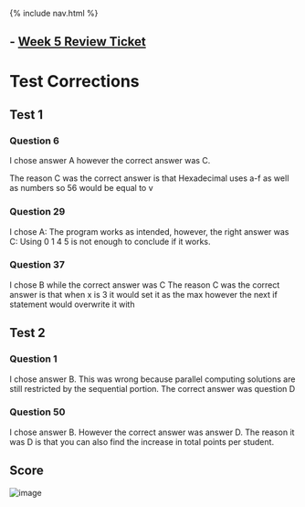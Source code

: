 {% include nav.html %}
## - [Week 5 Review Ticket](https://github.com/ChaseOtt/Data-Structures/issues/8)
# Test Corrections
## Test 1
### Question 6
I chose answer A however the correct answer was C.

The reason C was the correct answer is that Hexadecimal uses a-f as well as numbers so 56 would be equal to v

### Question 29
I chose A: The program works as intended, however, the right answer was C: Using 0 1 4 5 is not enough to conclude if it works.

### Question 37
I chose B while the correct answer was C
The reason C was the correct answer is that when x is 3 it would set it as the max however the next if statement would overwrite it with 

## Test 2
### Question 1
I chose answer B. This was wrong because parallel computing solutions are still restricted by the sequential portion. The correct answer was question D

### Question 50
I chose answer B. However the correct answer was answer D. The reason it was D is that you can also find the increase in total points per student.

## Score
![image](https://user-images.githubusercontent.com/89167167/166317653-9a647d18-2329-4175-b302-23f847ce3d0e.png)




